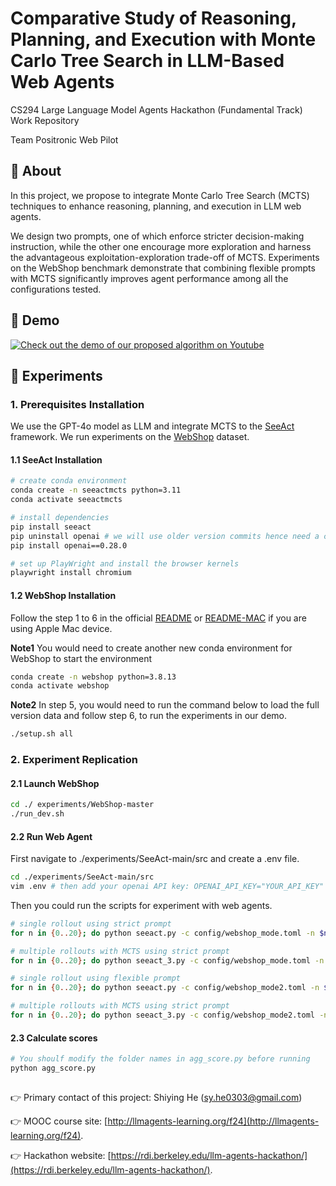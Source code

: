 # Comparative Study of Reasoning, Planning, and Execution with Monte Carlo Tree Search in LLM-Based Web Agents

CS294 Large Language Model Agents Hackathon (Fundamental Track) Work Repository

Team Positronic Web Pilot

## 📝 About
In this project, we propose to integrate Monte Carlo Tree Search (MCTS) techniques to enhance reasoning, planning, and execution in LLM web agents.

We design two prompts, one of which enforce stricter decision-making instruction, while the other one encourage more exploration and harness the advantageous exploitation-exploration trade-off of MCTS. Experiments on the WebShop benchmark demonstrate that combining flexible prompts with MCTS significantly improves agent performance among all the configurations tested.

## 🔗 Demo
[![Check out the demo of our proposed algorithm on Youtube](https://img.youtube.com/vi/a0-t8fPYWIQ/default.jpg)](https://youtu.be/a0-t8fPYWIQ)

## 🧰 Experiments
### 1. Prerequisites Installation
We use the GPT-4o model as LLM and integrate MCTS to the [SeeAct](https://osu-nlp-group.github.io/SeeAct/) framework. We run experiments on the [WebShop](https://webshop-pnlp.github.io) dataset.

#### 1.1 SeeAct Installation
```bash
# create conda environment
conda create -n seeactmcts python=3.11
conda activate seeactmcts

# install dependencies
pip install seeact
pip uninstall openai # we will use older version commits hence need a compatible openai 
pip install openai==0.28.0

# set up PlayWright and install the browser kernels
playwright install chromium
```

#### 1.2 WebShop Installation
Follow the step 1 to 6 in the official [README](https://github.com/princeton-nlp/WebShop/blob/master/README.md) or [README-MAC](https://github.com/princeton-nlp/WebShop/blob/master/README_INSTALL_ARM-MAC.md) if you are using Apple Mac device.

**Note1** You would need to create another new conda environment for WebShop to start the environment
```bash
conda create -n webshop python=3.8.13
conda activate webshop
```
**Note2** In step 5, you would need to run the command below to load the full version data and follow step 6, to run the experiments in our demo.
```bash
./setup.sh all
```

### 2. Experiment Replication 
#### 2.1 Launch WebShop
```bash
cd ./ experiments/WebShop-master
./run_dev.sh
```

#### 2.2 Run Web Agent
First navigate to ./experiments/SeeAct-main/src and create a .env file. 
```bash
cd ./experiments/SeeAct-main/src
vim .env # then add your openai API key: OPENAI_API_KEY="YOUR_API_KEY"
```
Then you could run the scripts for experiment with web agents.
```bash
# single rollout using strict prompt
for n in {0..20}; do python seeact.py -c config/webshop_mode.toml -n $n; done;

# multiple rollouts with MCTS using strict prompt
for n in {0..20}; do python seeact_3.py -c config/webshop_mode.toml -n $n; done;

# single rollout using flexible prompt
for n in {0..20}; do python seeact.py -c config/webshop_mode2.toml -n $n; done;

# multiple rollouts with MCTS using strict prompt
for n in {0..20}; do python seeact_3.py -c config/webshop_mode2.toml -n $n; done;
```

#### 2.3 Calculate scores
```bash
# You shoulf modify the folder names in agg_score.py before running
python agg_score.py
```

##
👉 Primary contact of this project: Shiying He (sy.he0303@gmail.com)

👉 MOOC course site: [http://llmagents-learning.org/f24](http://llmagents-learning.org/f24).

👉 Hackathon website: [https://rdi.berkeley.edu/llm-agents-hackathon/](https://rdi.berkeley.edu/llm-agents-hackathon/).

